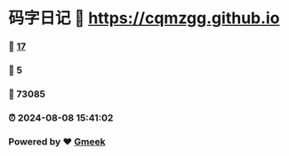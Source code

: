 # 码字日记 :link: https://cqmzgg.github.io 
### :page_facing_up: [17](https://cqmzgg.github.io/tag.html) 
### :speech_balloon: 5 
### :hibiscus: 73085 
### :alarm_clock: 2024-08-08 15:41:02 
### Powered by :heart: [Gmeek](https://github.com/Meekdai/Gmeek)
